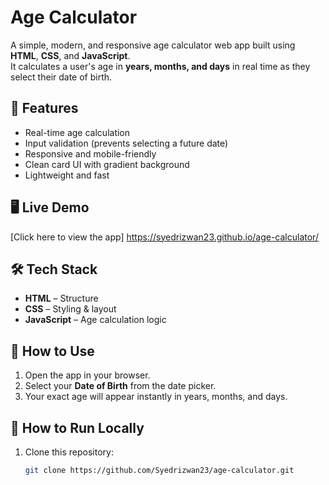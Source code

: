 # Age Calculator

A simple, modern, and responsive age calculator web app built using **HTML**, **CSS**, and **JavaScript**.  
It calculates a user's age in **years, months, and days** in real time as they select their date of birth.

## 📌 Features
- Real-time age calculation
- Input validation (prevents selecting a future date)
- Responsive and mobile-friendly
- Clean card UI with gradient background
- Lightweight and fast

## 🖥️ Live Demo
[Click here to view the app] https://syedrizwan23.github.io/age-calculator/

## 🛠 Tech Stack
- **HTML** – Structure
- **CSS** – Styling & layout
- **JavaScript** – Age calculation logic


## 📂 How to Use
1. Open the app in your browser.
2. Select your **Date of Birth** from the date picker.
3. Your exact age will appear instantly in years, months, and days.

## 🚀 How to Run Locally
1. Clone this repository:
   ```bash
   git clone https://github.com/Syedrizwan23/age-calculator.git
